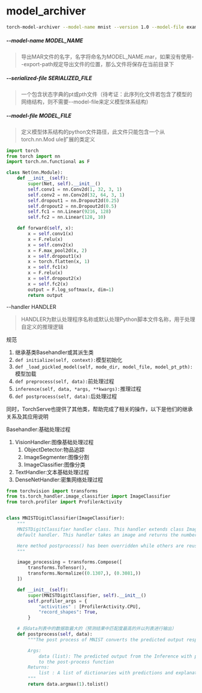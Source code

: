 # model_archiver



```bash
torch-model-archiver --model-name mnist --version 1.0 --model-file examples/image_classifier/mnist/mnist.py --serialized-file examples/image_classifier/mnist/mnist_cnn.pt --handler examples/image_classifier/mnist/mnist_handler.py 
```

##### --model-name MODEL_NAME

> 导出MAR文件的名字，名字将命名为MODEL_NAME.mar，如果没有使用--export-path规定导出文件的位置，那么文件将保存在当前目录下

##### --serialized-file SERIALIZED_FILE

> 一个包含状态字典的pt或pth文件（待考证：此序列化文件若包含了模型的网络结构，则不需要--model-file来定义模型体系结构）

##### --model-file MODEL_FILE

> 定义模型体系结构的python文件路径，此文件只能包含一个从torch.nn.Mod ule扩展的类定义

```python
import torch
from torch import nn
import torch.nn.functional as F

class Net(nn.Module):
    def __init__(self):
        super(Net, self).__init__()
        self.conv1 = nn.Conv2d(1, 32, 3, 1)
        self.conv2 = nn.Conv2d(32, 64, 3, 1)
        self.dropout1 = nn.Dropout2d(0.25)
        self.dropout2 = nn.Dropout2d(0.5)
        self.fc1 = nn.Linear(9216, 128)
        self.fc2 = nn.Linear(128, 10)

    def forward(self, x):
        x = self.conv1(x)
        x = F.relu(x)
        x = self.conv2(x)
        x = F.max_pool2d(x, 2)
        x = self.dropout1(x)
        x = torch.flatten(x, 1)
        x = self.fc1(x)
        x = F.relu(x)
        x = self.dropout2(x)
        x = self.fc2(x)
        output = F.log_softmax(x, dim=1)
        return output

```

--handler HANDLER

> HANDLER为默认处理程序名称或默认处理Python脚本文件名称，用于处理自定义的推理逻辑

规范

1. 继承基类Basehandler或其派生类
2. ```def initialize(self, context):```模型初始化
3. ```def _load_pickled_model(self, mode_dir, model_file, model_pt_pth):```模型加载
4. ```def preprocess(self, data):```前处理过程
5. ```inference(self, data, *args, **kwargs):```推理过程
6. ```def postprocess(self, data):```后处理过程

同时，TorchServe也提供了其他类，帮助完成了相关的操作，以下是他们的继承关系及其应用说明

Basehandler:基础处理过程

1. VisionHandler:图像基础处理过程
   1. ObjectDetector:物品追踪
   2. ImageSegmenter:图像分割
   3. ImageClassifier:图像分类
2. TextHandler:文本基础处理过程
3. DenseNetHandler:密集网络处理过程

```python
from torchvision import transforms
from ts.torch_handler.image_classifier import ImageClassifier
from torch.profiler import ProfilerActivity


class MNISTDigitClassifier(ImageClassifier):
    """
    MNISTDigitClassifier handler class. This handler extends class ImageClassifier from image_classifier.py, a
    default handler. This handler takes an image and returns the number in that image.

    Here method postprocess() has been overridden while others are reused from parent class.
    """

    image_processing = transforms.Compose([
        transforms.ToTensor(),
        transforms.Normalize((0.1307,), (0.3081,))
    ])

    def __init__(self):
        super(MNISTDigitClassifier, self).__init__()
        self.profiler_args = {
            "activities" : [ProfilerActivity.CPU],
            "record_shapes": True,
        }

	# 将data列表中的数据取最大的（预测结果中匹配度最高的并以列表进行输出）
    def postprocess(self, data):
        """The post process of MNIST converts the predicted output response to a label.

        Args:
            data (list): The predicted output from the Inference with probabilities is passed
            to the post-process function
        Returns:
            list : A list of dictionaries with predictions and explanations is returned
        """
        return data.argmax(1).tolist()
```

